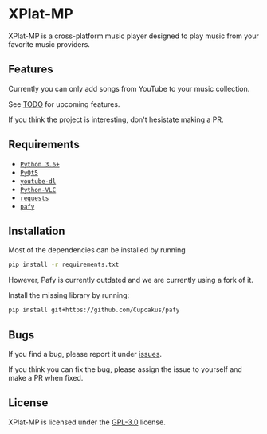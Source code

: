 # XPlat-MP

XPlat-MP is a cross-platform music player designed to play music from your favorite music providers.

## Features

Currently you can only add songs from YouTube to your music collection.

See [TODO](TODO.md) for upcoming features.

If you think the project is interesting, don't hesistate making a PR.

## Requirements

- [`Python 3.6+`](https://www.python.org/downloads/)
- [`PyQt5`](https://www.riverbankcomputing.com/software/pyqt/download5)
- [`youtube-dl`](https://rg3.github.io/youtube-dl/)
- [`Python-VLC`](https://www.videolan.org/vlc/index.html)
- [`requests`](https://requests.readthedocs.io/en/master/)
- [`pafy`](https://pafy.readthedocs.io/en/latest/)

## Installation

Most of the dependencies can be installed by running

```sh
pip install -r requirements.txt
```

However, Pafy is currently outdated and we are currently using a fork of it.

Install the missing library by running:

```sh
pip install git+https://github.com/Cupcakus/pafy
```

## Bugs

If you find a bug, please report it under [issues](https://github.com/RealSoerensen/XPLAT-MusicPlayer/issues).

If you think you can fix the bug, please assign the issue to yourself and make a PR when fixed.

## License

XPlat-MP is licensed under the [GPL-3.0](LICENSE.md) license.
